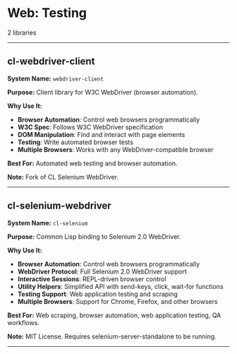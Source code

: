 # Web: Testing

2 libraries

---

## cl-webdriver-client

**System Name:** `webdriver-client`

**Purpose:** Client library for W3C WebDriver (browser automation).

**Why Use It:**
- **Browser Automation**: Control web browsers programmatically
- **W3C Spec**: Follows W3C WebDriver specification
- **DOM Manipulation**: Find and interact with page elements
- **Testing**: Write automated browser tests
- **Multiple Browsers**: Works with any WebDriver-compatible browser

**Best For:** Automated web testing and browser automation.

**Note:** Fork of CL Selenium WebDriver.

---


## cl-selenium-webdriver

**System Name:** `cl-selenium`

**Purpose:** Common Lisp binding to Selenium 2.0 WebDriver.

**Why Use It:**
- **Browser Automation**: Control web browsers programmatically
- **WebDriver Protocol**: Full Selenium 2.0 WebDriver support
- **Interactive Sessions**: REPL-driven browser control
- **Utility Helpers**: Simplified API with send-keys, click, wait-for functions
- **Testing Support**: Web application testing and scraping
- **Multiple Browsers**: Support for Chrome, Firefox, and other browsers

**Best For:** Web scraping, browser automation, web application testing, QA workflows.

**Note:** MIT License. Requires selenium-server-standalone to be running.

---


